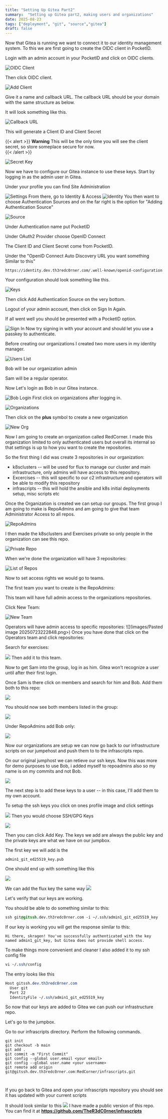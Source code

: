```yaml
---
title: "Setting Up Gitea Part2"
summary:  "Setting up Gitea part2, making users and organizations"
date: 2025-08-23
tags: ["deployment", "git", "source","gitea"]
draft: false
---
```


Now that Gitea is running we want to connect it to our identity management system.  To this we are first going to create the OIDC client in PocketID. 

Login with an admin account in your PocketID and click on OIDC clients.


![OIDC Client](<images/Pasted image 20250723070710.png>)


Then click OIDC client.

![Add Client](<images/Pasted image 20250723070734.png>)

Give it a name and callback URL.  The callback URL should be your domain with the same structure as below.

It will look something like this.

![Callback URL](<images/Pasted image 20250723071052.png>)

This will generate a Client ID and Client Secret

{{< alert >}}
**Warning**
This will be the only time you will see the client secret, so store someplace secure for now.  
{{< /alert >}}

![Secret Key](<images/Pasted image 20250723071217.png>)


Now we have to configure our Gitea instance to use these keys.  Start by logging in as the admin user in Gitea.  

Under your profile you can find Site Administration

![Settings](<images/Pasted image 20250723081100.png>)
From there, go to Identity & Access
![Identity](<images/Pasted image 20250723081224.png>)
You then want to choose Authentication Sources and on the far right is the option for "Adding Authentication Source"

![Source](<images/Pasted image 20250723081346.png>)


Under Authentication name put PocketID

Under OAuth2 Provider choose OpenID Connect


The Client ID and Client Secret come from PocketID.

Under the "OpenID Connect Auto Discovery URL you want something Similar to this"

`https://identity.dev.th3redc0rner.com/.well-known/openid-configuration`

Your configuration should look something like this.

![Keys](<images/Pasted image 20250723081846.png>)

Then click Add Authentication Source on the very bottom.

Logout of your admin account, then click on Sign In Again.

If all went well you should be presented with a PocketID option.

![Sign In](<images/Pasted image 20250723082041.png>)
Now try signing in with your account and should let you use a passkey to authenticate.

Before creating our organizations I created two more users in my identity manager.

 ![Users List](<images/Pasted image 20250723220511.png>)

Bob will be our organization admin

Sam will be a regular operator.  


Now Let's login as Bob in our Gitea instance.

![Bob Login](<images/Pasted image 20250723220649.png>)
First click on organizations after logging in.

![Organizations](<images/Pasted image 20250723220955.png>)

Then click on the **plus** symbol to create a new organization

![New Org](<images/Pasted image 20250723221102.png>)

Now I am going to create an organization called RedCorner.  I made this organization limited to only authenticated users but overall its internal so that settings is up to how you want to create the repositories.

So the first thing I did was create 3 repositories in our organization:

- k8sclusters -- will be used for flux to manage our cluster and main infrastructure, only admins will have access to this repository. 
- Excercises -- this will specific to our c2 infrastructure and operators will be able to modify this repository
- infrascripts -- this will hold the ansible and k8s initial deployments setup, misc scripts etc



Once the Organization is created we can setup our groups.  The first group I am going to make is RepoAdmins and am going to give that team Administrator Access to all repos.


![RepoAdmins](<images/Pasted image 20250723221423.png>)

I then made the k8sclusters and Exercises private so only people in the organization can see this repo.  

![Private Repo](<images/Pasted image 20250723221838.png>)



When we're done the organization will have 3 repositories:

![List of Repos](<images/Pasted image 20250723222323.png>)

Now to set access rights we would go to teams.

The first team you want to create is the RepoAdmins:

This team will have full admin access to the organizations repositories.  

Click New Team:


![New Team](<images/Pasted image 20250723222651.png>)


Operators will have admin access to specific repositories:
![](images/Pasted image 20250723222848.png>)
Once you have done that click on the Operators team and click repositories:

Search for exercises:

![](<images/Pasted image 20250723223109.png>)
Then add it to this team.

Now to get Sam into the group, log in as him. Gitea won't recognize a user until after their first login.

Once Sam is there click on members and search for him and Bob.  Add them both to this repo:

![](<images/Pasted image 20250723223233.png>)


You should now see both members listed in the group:

![](<images/Pasted image 20250723223304.png>)

Under RepoAdmins add Bob only:

![](<images/Pasted image 20250723223339.png>)

Now our organizations are setup we can now go back to our infrastructure scripts on our jumpehost and push them to to the infrascripts repo.


On our original jumphost we can retieve our ssh keys.  Now this was more for demo purposes to use Bob, i added myself to repoadmins also so my name is on my commits and not Bob.

![](<images/Pasted image 20250723224927.png>)


The next step is to add these keys to a user -- in this case, I'll add them to my own account.

To setup the ssh keys you click on ones profile image and click settings

![](<images/Pasted image 20250724221420.png>)
Then you would choose SSH/GPG Keys

![](<images/Pasted image 20250724221456.png>)

Then you can click Add Key.  The keys we add are always the public key and the private keys are what we have on our jumpbox.

The first key we will add is the

`admin1_git_ed25519_key.pub`

One should end up with something like this

![](<images/Pasted image 20250724221728.png>)

We can add the flux key the same way
![](<images/Pasted image 20250724221927.png>)

Let's verify that our keys are working.  

You should be able to do something similar to this:

```css
ssh git@gitssh.dev.th3redc0rner.com -i ~/.ssh/admin1_git_ed25519_key
```

If our key is working you will get the response similar to this:
```
Hi there, skragen! You've successfully authenticated with the key named admin1_git_key, but Gitea does not provide shell access.
```

To make things more convenient and cleaner I also added it to my ssh config file

```css
vi ~/.ssh/config
```


The entry looks like this

```css
Host gitssh.dev.th3redc0rner.com
  User git
  Port 22
  IdentityFile ~/.ssh/admin1_git_ed25519_key
```
So now that our keys are added to Gitea we can push our infrastructure repo.

Let's go to the jumpbox.

Go to our infrascripts directory.  Perform the following commands.

```
git init
git checkout -b main
git add .
git commit -m "First Commit"
git config --global user.email <your email>
git config --global user.name <your username>
git remote add origin git@gitssh.dev.th3redc0rner.com:RedCorner/infrascripts.git



```

If you go back to Gitea and open your infrascripts repository you should see it has updated with your current scripts

It should look similar to this 
![](<images/Pasted image 20250724223646.png>)
I have made a public version of this repo.  You can find it at **https://github.com/TheR3dC0rner/infrascripts**






